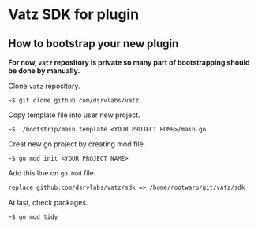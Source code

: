 # Vatz SDK for plugin

## How to bootstrap your new plugin

**For now, `vatz` repository is private so many part of bootstrapping should be done by manually.**

Clone `vatz` repository.

```
~$ git clone github.com/dsrvlabs/vatz
```

Copy template file into user new project.

```
~$ ./bootstrip/main.template <YOUR PROJECT HOME>/main.go
```

Creat new go project by creating mod file.

```
~$ go mod init <YOUR PROJECT NAME>
```

Add this line on `go.mod` file.

```go.mod
replace github.com/dsrvlabs/vatz/sdk => /home/rootwarp/git/vatz/sdk
```

At last, check packages.

```
~$ go mod tidy
```

